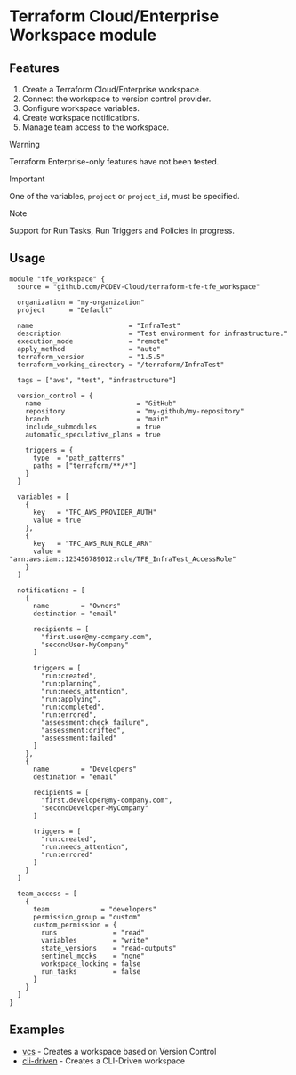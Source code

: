# Terraform Cloud/Enterprise Workspace module

## Features
1. Create a Terraform Cloud/Enterprise workspace.
2. Connect the workspace to version control provider.
3. Configure workspace variables.
4. Create workspace notifications.
5. Manage team access to the workspace.

> [!WARNING]
> 
> Terraform Enterprise-only features have not been tested.

> [!IMPORTANT]
>
> One of the variables, `project` or `project_id`, must be specified.

> [!NOTE]
>
> Support for Run Tasks, Run Triggers and Policies in progress.

## Usage

```hcl
module "tfe_workspace" {
  source = "github.com/PCDEV-Cloud/terraform-tfe-tfe_workspace"

  organization = "my-organization"
  project      = "Default"

  name                        = "InfraTest"
  description                 = "Test environment for infrastructure."
  execution_mode              = "remote"
  apply_method                = "auto"
  terraform_version           = "1.5.5"
  terraform_working_directory = "/terraform/InfraTest"

  tags = ["aws", "test", "infrastructure"]

  version_control = {
    name                        = "GitHub"
    repository                  = "my-github/my-repository"
    branch                      = "main"
    include_submodules          = true
    automatic_speculative_plans = true

    triggers = {
      type  = "path_patterns"
      paths = ["terraform/**/*"]
    }
  }

  variables = [
    {
      key   = "TFC_AWS_PROVIDER_AUTH"
      value = true
    },
    {
      key   = "TFC_AWS_RUN_ROLE_ARN"
      value = "arn:aws:iam::123456789012:role/TFE_InfraTest_AccessRole"
    }
  ]

  notifications = [
    {
      name        = "Owners"
      destination = "email"

      recipients = [
        "first.user@my-company.com",
        "secondUser-MyCompany"
      ]

      triggers = [
        "run:created",
        "run:planning",
        "run:needs_attention",
        "run:applying",
        "run:completed",
        "run:errored",
        "assessment:check_failure",
        "assessment:drifted",
        "assessment:failed"
      ]
    },
    {
      name        = "Developers"
      destination = "email"

      recipients = [
        "first.developer@my-company.com",
        "secondDeveloper-MyCompany"
      ]

      triggers = [
        "run:created",
        "run:needs_attention",
        "run:errored"
      ]
    }
  ]

  team_access = [
    {
      team             = "developers"
      permission_group = "custom"
      custom_permission = {
        runs              = "read"
        variables         = "write"
        state_versions    = "read-outputs"
        sentinel_mocks    = "none"
        workspace_locking = false
        run_tasks         = false
      }
    }
  ]
}
```

## Examples

- [vcs](https://github.com/PCDEV-Cloud/terraform-tfe-tfe_workspace/tree/main/examples/vcs-driven) - Creates a workspace based on Version Control
- [cli-driven](https://github.com/PCDEV-Cloud/terraform-tfe-tfe_workspace/tree/main/examples/cli-driven) - Creates a CLI-Driven workspace
